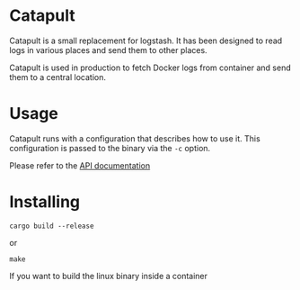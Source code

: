 # Catapult

Catapult is a small replacement for logstash. It has been designed to read logs in various
places and send them to other places.

Catapult is used in production to fetch Docker logs from container and send them
to a central location.

# Usage

Catapult runs with a configuration that describes how to use it.
This configuration is passed to the binary via the `-c` option.

Please refer to the [API documentation](http://people.zoy.org/~oct/public/doc/catapult/)

# Installing

```
cargo build --release
```

or

```
make
```

If you want to build the linux binary inside a container
